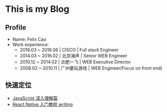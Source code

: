 # This is my Blog

## Profile
- Name: Felix Cao
- Work experience:
    - 2016.03 ~ 2018.06 | CISCO | Full stack Engineer
    - 2014.03 ~ 2016.02 | 北京澜声 | Senior WEB Engineer
    - 2010.12 ~ 2014.02 | 合肥一飞 | WEB Executive Director
    - 2008.02 ~ 2010.11 | 广州要玩游戏 | WEB Engineer(Focus on front end)

## 快速定位

- [JavaScript 深入理解篇](https://github.com/felix-cao/Blog/blob/master/JavaScript.md)
- [React Native 入门教程 writing](https://github.com/felix-cao/Blog/blob/master/react-native-tutorial.md)
